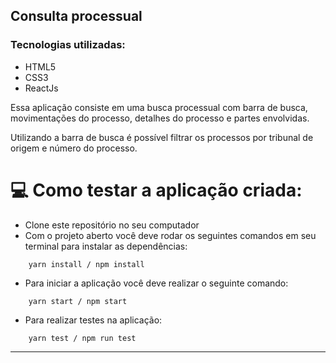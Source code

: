 ## Consulta processual

### Tecnologias utilizadas:
- HTML5
- CSS3
- ReactJs

Essa aplicação consiste em uma busca processual com barra de busca, movimentações do processo, detalhes do processo e partes envolvidas.

Utilizando a barra de busca é possível filtrar os processos por tribunal de origem e número do processo.

# 💻 Como testar a aplicação criada:

- Clone este repositório no seu computador
- Com o projeto aberto você deve rodar os seguintes comandos em seu terminal para instalar as dependências:

```shell
    yarn install / npm install
```
- Para iniciar a aplicação você deve realizar o seguinte comando:

```shell
    yarn start / npm start
```

- Para realizar testes na aplicação:
```shell
    yarn test / npm run test
```
---
